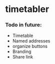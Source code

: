 # timetabler

### Todo in future:

- Timetable
- Named addresses
- organize buttons
- Branding
- Share link